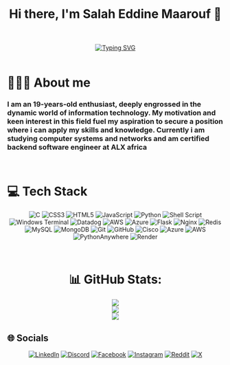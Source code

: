 <div align="center">
<!-- <h1><b> السلام عليكم ورحمة الله وبركاته <br> <br> My name is Salah Eddine Maarouf </b></h1> -->

<h1><b> Hi there, I'm Salah Eddine Maarouf 👋 </b></h1>

<br>
<br>
<a href="https://git.io/typing-svg"><img src="https://readme-typing-svg.demolab.com?font=Nunito+Sans&size=25&pause=1000&color=F7E7DF&center=true&vCenter=true&width=435&lines=Software+Engineer;Student;Tech+enthusiast;Self+taught" alt="Typing SVG" /></a>

</div>
<br>

# 🧑🏻‍💻 About me

<div align="left">

<h3>I am an 19-years-old enthusiast, deeply engrossed in the dynamic world of information technology. My motivation and keen interest in this field fuel my aspiration to secure a position where i can apply my skills and knowledge. Currently i am studying computer systems and networks and am certified backend software engineer at ALX africa</h3>

</div>
<br>

# 💻 Tech Stack

<div align='center'>

![C](https://img.shields.io/badge/c-%2300599C.svg?style=flat&logo=c&logoColor=white) ![CSS3](https://img.shields.io/badge/css3-%231572B6.svg?style=flat&logo=css3&logoColor=white) ![HTML5](https://img.shields.io/badge/html5-%23E34F26.svg?style=flat&logo=html5&logoColor=white) ![JavaScript](https://img.shields.io/badge/javascript-%23323330.svg?style=flat&logo=javascript&logoColor=%23F7DF1E) ![Python](https://img.shields.io/badge/python-3670A0?style=flat&logo=python&logoColor=ffdd54) ![Shell Script](https://img.shields.io/badge/shell_script-%23121011.svg?style=flat&logo=gnu-bash&logoColor=white) ![Windows Terminal](https://img.shields.io/badge/Windows%20Terminal-%234D4D4D.svg?style=flat&logo=windows-terminal&logoColor=white) ![Datadog](https://img.shields.io/badge/datadog-%23632CA6.svg?style=flat&logo=datadog&logoColor=white) ![AWS](https://img.shields.io/badge/AWS-%23FF9900.svg?style=flat&logo=amazon-aws&logoColor=white) ![Azure](https://img.shields.io/badge/azure-%230072C6.svg?style=flat&logo=microsoftazure&logoColor=white) ![Flask](https://img.shields.io/badge/flask-%23000.svg?style=flat&logo=flask&logoColor=white) ![Nginx](https://img.shields.io/badge/nginx-%23009639.svg?style=flat&logo=nginx&logoColor=white) ![Redis](https://img.shields.io/badge/redis-%23DD0031.svg?style=flat&logo=redis&logoColor=white) ![MySQL](https://img.shields.io/badge/mysql-4479A1.svg?style=flat&logo=mysql&logoColor=white) ![MongoDB](https://img.shields.io/badge/MongoDB-%234ea94b.svg?style=flat&logo=mongodb&logoColor=white) ![Git](https://img.shields.io/badge/git-%23F05033.svg?style=flat&logo=git&logoColor=white) ![GitHub](https://img.shields.io/badge/github-%23121011.svg?style=flat&logo=github&logoColor=white) ![Cisco](https://img.shields.io/badge/cisco-%23049fd9.svg?style=flat&logo=cisco&logoColor=black) ![Azure](https://img.shields.io/badge/azure-%230072C6.svg?style=flat&logo=microsoftazure&logoColor=white) ![AWS](https://img.shields.io/badge/AWS-%23FF9900.svg?style=flat&logo=amazon-aws&logoColor=white) ![PythonAnywhere](https://img.shields.io/badge/pythonanywhere-%232F9FD7.svg?style=flat&logo=pythonanywhere&logoColor=151515) ![Render](https://img.shields.io/badge/Render-%46E3B7.svg?style=flat&logo=render&logoColor=white)

<br>

# 📊 GitHub Stats:
![](https://github-readme-stats.vercel.app/api?username=s-maarouf&theme=nightowl&hide_border=false&include_all_commits=true&count_private=false)<br/>
![](https://github-readme-streak-stats.herokuapp.com/?user=s-maarouf&theme=nightowl&hide_border=false)<br/>
![](https://github-readme-stats.vercel.app/api/top-langs/?username=s-maarouf&theme=nightowl&hide_border=false&include_all_commits=true&count_private=false&layout=compact)

</div>

## 🌐 Socials

<div align="center">

[![LinkedIn](https://img.shields.io/badge/LinkedIn-%230077B5.svg?logo=linkedin&logoColor=white)](https://linkedin.com/in/smaarouf) [![Discord](https://img.shields.io/badge/Discord-%237289DA.svg?logo=discord&logoColor=white)](https://discord.gg/smaarouf) [![Facebook](https://img.shields.io/badge/Facebook-%231877F2.svg?logo=Facebook&logoColor=white)](https://facebook.com/smaarouf04) [![Instagram](https://img.shields.io/badge/Instagram-%23E4405F.svg?logo=Instagram&logoColor=white)](https://instagram.com/_smaarouf) [![Reddit](https://img.shields.io/badge/Reddit-%23FF4500.svg?logo=Reddit&logoColor=white)](https://reddit.com/user/smaarouf) [![X](https://img.shields.io/badge/X-black.svg?logo=X&logoColor=white)](https://x.com/_smaarouf)

</div>
